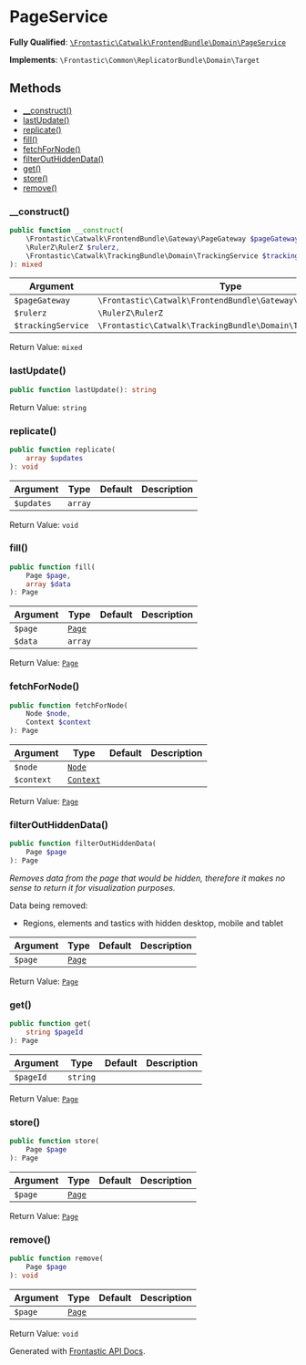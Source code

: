 #  PageService

**Fully Qualified**: [`\Frontastic\Catwalk\FrontendBundle\Domain\PageService`](../../../../src/php/FrontendBundle/Domain/PageService.php)

**Implements**: `\Frontastic\Common\ReplicatorBundle\Domain\Target`

## Methods

* [__construct()](#__construct)
* [lastUpdate()](#lastupdate)
* [replicate()](#replicate)
* [fill()](#fill)
* [fetchForNode()](#fetchfornode)
* [filterOutHiddenData()](#filterouthiddendata)
* [get()](#get)
* [store()](#store)
* [remove()](#remove)

### __construct()

```php
public function __construct(
    \Frontastic\Catwalk\FrontendBundle\Gateway\PageGateway $pageGateway,
    \RulerZ\RulerZ $rulerz,
    \Frontastic\Catwalk\TrackingBundle\Domain\TrackingService $trackingService
): mixed
```

Argument|Type|Default|Description
--------|----|-------|-----------
`$pageGateway`|`\Frontastic\Catwalk\FrontendBundle\Gateway\PageGateway`||
`$rulerz`|`\RulerZ\RulerZ`||
`$trackingService`|`\Frontastic\Catwalk\TrackingBundle\Domain\TrackingService`||

Return Value: `mixed`

### lastUpdate()

```php
public function lastUpdate(): string
```

Return Value: `string`

### replicate()

```php
public function replicate(
    array $updates
): void
```

Argument|Type|Default|Description
--------|----|-------|-----------
`$updates`|`array`||

Return Value: `void`

### fill()

```php
public function fill(
    Page $page,
    array $data
): Page
```

Argument|Type|Default|Description
--------|----|-------|-----------
`$page`|[`Page`](Page.md)||
`$data`|`array`||

Return Value: [`Page`](Page.md)

### fetchForNode()

```php
public function fetchForNode(
    Node $node,
    Context $context
): Page
```

Argument|Type|Default|Description
--------|----|-------|-----------
`$node`|[`Node`](Node.md)||
`$context`|[`Context`](../../ApiCoreBundle/Domain/Context.md)||

Return Value: [`Page`](Page.md)

### filterOutHiddenData()

```php
public function filterOutHiddenData(
    Page $page
): Page
```

*Removes data from the page that would be hidden, therefore it makes no sense to return it for visualization
purposes.*

Data being removed:
- Regions, elements and tastics with hidden desktop, mobile and tablet

Argument|Type|Default|Description
--------|----|-------|-----------
`$page`|[`Page`](Page.md)||

Return Value: [`Page`](Page.md)

### get()

```php
public function get(
    string $pageId
): Page
```

Argument|Type|Default|Description
--------|----|-------|-----------
`$pageId`|`string`||

Return Value: [`Page`](Page.md)

### store()

```php
public function store(
    Page $page
): Page
```

Argument|Type|Default|Description
--------|----|-------|-----------
`$page`|[`Page`](Page.md)||

Return Value: [`Page`](Page.md)

### remove()

```php
public function remove(
    Page $page
): void
```

Argument|Type|Default|Description
--------|----|-------|-----------
`$page`|[`Page`](Page.md)||

Return Value: `void`

Generated with [Frontastic API Docs](https://github.com/FrontasticGmbH/apidocs).
